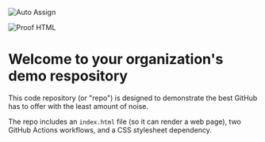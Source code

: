 ![Auto Assign](https://github.com/32iterations/demo-repository/actions/workflows/auto-assign.yml/badge.svg)

![Proof HTML](https://github.com/32iterations/demo-repository/actions/workflows/proof-html.yml/badge.svg)

# Welcome to your organization's demo respository
This code repository (or "repo") is designed to demonstrate the best GitHub has to offer with the least amount of noise.

The repo includes an `index.html` file (so it can render a web page), two GitHub Actions workflows, and a CSS stylesheet dependency.
